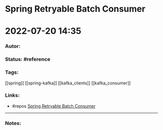 # Spring Retryable Batch Consumer
# 2022-07-20 14:35
### Autor:
### Status: #reference
### Tags: 
[[spring]] [[spring-kafka]] [[kafka_clients]] [[kafka_consumer]]
### Links:
* #repos  [Spring Retryable Batch Consumer](https://github.com/ogomezso/spring-retryable-batch-consumer.git)
---
### Notes:



